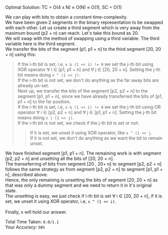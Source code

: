 Optimal Solution: TC = O(4 x N) ≈ O(N) ≈ O(1), SC = O(1)

We can play with bits to obtain a constant time-complexity. <br>
We have been given 2 segments in the binary representation to be swapped with each other. Let us create a third segment which is very away from the maximum bound (p2 + n) can reach. Let's take this bound as 20. <br>
We will swap with the method of swapping using a third variable. The third variable here is the third segment. <br>
We transfer the bits of the segment [p1, p1 + n] to the third segment [20, 20 + n] using this: <br>
> If the i-th bit is set, i.e, `x & (1 << i) != 0` we set the j-th bit using XOR operator ∀ i ∈ [p1, p1 + n] and ∀ j ∈ [20, 20 + n]. Setting the j-th bit means doing `x ^ (1 << j)`. <br>
> If the i-th bit is not set, we don't do anything as the far away bits are already un-set. <br>
Next up, we transfer the bits of the segment [p2, p2 + n] to the segment [p1, p1 + n], since we have already transferred the bits of [p1, p1 + n] to the far position. <br>
> If the i-th bit is set, i.e, `x & (1 << i) != 0` we set the j-th bit using OR operator ∀ i ∈ [p2, p2 + n] and ∀ j ∈ [p1, p1 + n]. Setting the j-th bit means doing `x | (1 << j)`. <br>
> If the i-th bit is not set, we check if the j-th bit is set or not: <br>
>> If it is set, we unset it using XOR operator, like `x ^ (1 << j`. <br>
>> If it is not set, we don't do anything as we want the bit to remain unset. <br>

We have finished segment [p1, p1 + n]. The remaining work is with segment [p2, p2 + n] and unsetting all the bits of [20, 20 + n]. <br>
The transeferring of bits from segment [20 , 20+ n]  to segment [p2, p2 + n] follows the same strategy as from segment [p2, p2 + n] to segment [p1, p1 + n], described above.<br>
Hence, the only remaining is unsetting the bits of segment [20, 20 + n] as that was only a dummy segment and we need to return it in it's original state. <br>
The unsetting is easy, we just check if i-th bit is set ∀ i ∈ [20, 20 + n], if it is set, we unset it using XOR operator, i.e, `x ^ (1 << i)`. <br>  
Finally, x will hold our answer. <br>

Total Time Taken: `0.0/1.1`<br>
Your Accuracy: `50%`
